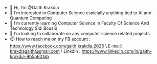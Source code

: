 - 👋 Hi, I’m @Gaith Krakdia
- 👀 I’m interested in Computer Science espicially anything tied to AI and Quantum Computing
- 🌱 I’m currently learning Computer Science in Faculty Of Science And Technology Sidi Bouzid
- 💞️ I’m looking to collaborate on any computer science related projects
- 📫 How to reach me  on my FB account : https://www.facebook.com/gaith.krakdia.2025 \ E-mail: krakdiagaith@gmail.com \ Linkdin : https://www.linkedin.com/in/gaith-krakdia-9b5a601ab

<!---
Gaithbrave978/Gaithbrave978 is a ✨ special ✨ repository because its `README.md` (this file) appears on your GitHub profile.
You can click the Preview link to take a look at your changes.
--->
